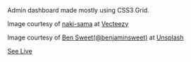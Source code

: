 Admin dashboard made mostly using CSS3 Grid.

Image courtesy of [naki-sama](https://www.vecteezy.com/vector-art/1871388-vector-illustration-of-hours-and-schedules-to-improve-company-performance-company-profits-increasing-on-chart-women-and-men-workers-designed-for-website-web-landing-page-apps-ui-ux-poster-flyer) at [Vecteezy](https://www.vecteezy.com/)

Image courtesy of [Ben Sweet(@benjaminsweet)](https://unsplash.com/photos/2LowviVHZ-E) at [Unsplash](https://unsplash.com/)

[See Live](https://ajay117.github.io/admin-dashboard/)